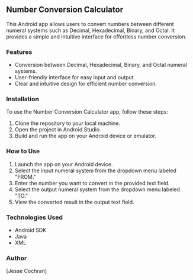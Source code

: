 ## Number Conversion Calculator

This Android app allows users to convert numbers between different numeral systems such as Decimal, Hexadecimal, Binary, and Octal. It provides a simple and intuitive interface for effortless number conversion.

### Features

- Conversion between Decimal, Hexadecimal, Binary, and Octal numeral systems.
- User-friendly interface for easy input and output.
- Clear and intuitive design for efficient number conversion.

### Installation

To use the Number Conversion Calculator app, follow these steps:

1. Clone the repository to your local machine.
2. Open the project in Android Studio.
3. Build and run the app on your Android device or emulator.

### How to Use

1. Launch the app on your Android device.
2. Select the input numeral system from the dropdown menu labeled "FROM."
3. Enter the number you want to convert in the provided text field.
4. Select the output numeral system from the dropdown menu labeled "TO."
5. View the converted result in the output text field.

### Technologies Used

- Android SDK
- Java
- XML

### Author

[Jesse Cochran]
